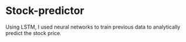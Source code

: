 # Stock-predictor
Using LSTM, I used neural networks to train previous data to analytically predict the stock price.
